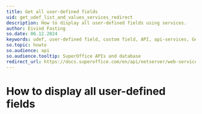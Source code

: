 ```yaml
---
title: Get all user-defined fields
uid: get_udef_list_and_values_services_redirect
description: How to display all user-defined fields using services.
author: Eivind Fasting
so.date: 06.12.2024
keywords: udef, user-defined field, custom field, API, api-services, GetUserDefinedFieldList, UserDefinedFieldInfoAgent, UserDefinedFieldInfo
so.topic: howto
so.audience: api
so.audience.tooltip: SuperOffice APIs and database
redirect_url: https://docs.superoffice.com/en/api/netserver/web-services/howto/udef-fields/get-udef-list-and-values.html
---
```


# How to display all user-defined fields
